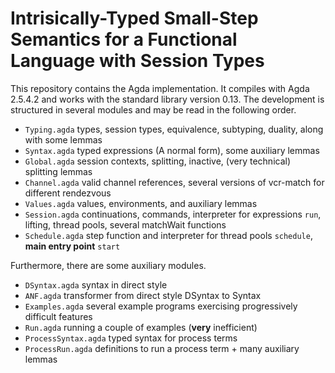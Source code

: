 # Intrisically-Typed Small-Step Semantics for a Functional Language with Session Types #

This repository contains the Agda implementation. It compiles with
Agda 2.5.4.2 and works with the standard library version 0.13. 
The development is structured in several modules and may be read in the following order.

  * `Typing.agda` types, session types, equivalence, subtyping, duality, along with some lemmas
  * `Syntax.agda` typed expressions (A normal form), some auxiliary lemmas
  * `Global.agda` session contexts, splitting, inactive, (very technical) splitting lemmas
  * `Channel.agda` valid channel references, several versions of vcr-match for different rendezvous
  * `Values.agda` values, environments, and auxiliary lemmas
  * `Session.agda` continuations, commands, interpreter for expressions `run`, lifting, thread pools, several matchWait functions
  * `Schedule.agda` step function and interpreter for thread pools `schedule`, **main entry point** `start`
  
Furthermore, there are some auxiliary modules.

  * `DSyntax.agda` syntax in direct style
  * `ANF.agda` transformer from direct style DSyntax to Syntax
  * `Examples.agda` several example programs exercising progressively difficult features
  * `Run.agda` running a couple of examples (**very** inefficient)
  * `ProcessSyntax.agda` typed syntax for process terms
  * `ProcessRun.agda` definitions to run a process term + many auxiliary lemmas
